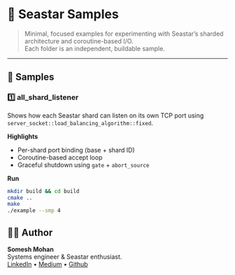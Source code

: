 # 🧩 Seastar Samples

> Minimal, focused examples for experimenting with Seastar’s sharded architecture and coroutine-based I/O.  
> Each folder is an independent, buildable sample.

---

## 📁 Samples

### **1️⃣ all_shard_listener**
Shows how each Seastar shard can listen on its own TCP port using  
`server_socket::load_balancing_algorithm::fixed`.

**Highlights**
- Per-shard port binding (base + shard ID)
- Coroutine-based accept loop
- Graceful shutdown using `gate` + `abort_source`

**Run**
```bash
mkdir build && cd build
cmake ..
make
./example --smp 4
```

## 🧑‍💻 Author  
**Somesh Mohan**  
Systems engineer & Seastar enthusiast.  
[LinkedIn](https://in.linkedin.com/in/someshmohan) • [Medium](https://medium.com/@somesh557) • [Github](https://github.com/somesh-m)


